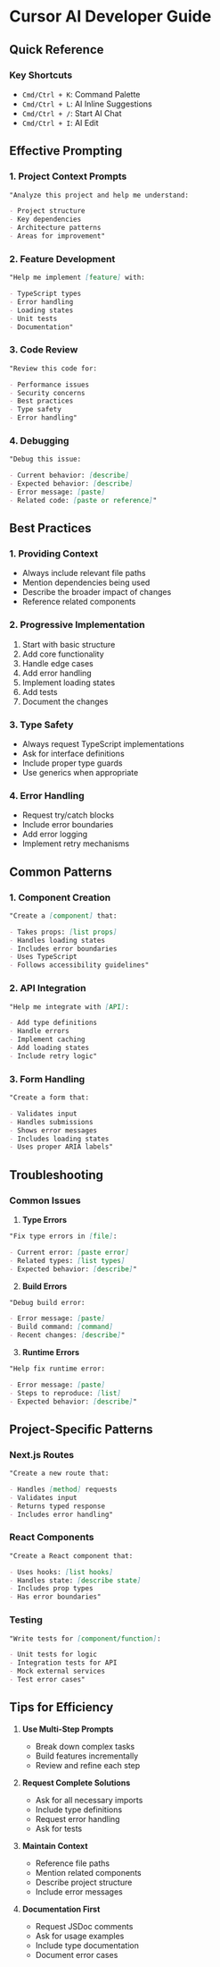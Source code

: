 # Cursor AI Developer Guide

## Quick Reference

### Key Shortcuts

- `Cmd/Ctrl + K`: Command Palette
- `Cmd/Ctrl + L`: AI Inline Suggestions
- `Cmd/Ctrl + /`: Start AI Chat
- `Cmd/Ctrl + I`: AI Edit

## Effective Prompting

### 1. Project Context Prompts

```markdown
"Analyze this project and help me understand:

- Project structure
- Key dependencies
- Architecture patterns
- Areas for improvement"
```

### 2. Feature Development

```markdown
"Help me implement [feature] with:

- TypeScript types
- Error handling
- Loading states
- Unit tests
- Documentation"
```

### 3. Code Review

```markdown
"Review this code for:

- Performance issues
- Security concerns
- Best practices
- Type safety
- Error handling"
```

### 4. Debugging

```markdown
"Debug this issue:

- Current behavior: [describe]
- Expected behavior: [describe]
- Error message: [paste]
- Related code: [paste or reference]"
```

## Best Practices

### 1. Providing Context

- Always include relevant file paths
- Mention dependencies being used
- Describe the broader impact of changes
- Reference related components

### 2. Progressive Implementation

1. Start with basic structure
2. Add core functionality
3. Handle edge cases
4. Add error handling
5. Implement loading states
6. Add tests
7. Document the changes

### 3. Type Safety

- Always request TypeScript implementations
- Ask for interface definitions
- Include proper type guards
- Use generics when appropriate

### 4. Error Handling

- Request try/catch blocks
- Include error boundaries
- Add error logging
- Implement retry mechanisms

## Common Patterns

### 1. Component Creation

```markdown
"Create a [component] that:

- Takes props: [list props]
- Handles loading states
- Includes error boundaries
- Uses TypeScript
- Follows accessibility guidelines"
```

### 2. API Integration

```markdown
"Help me integrate with [API]:

- Add type definitions
- Handle errors
- Implement caching
- Add loading states
- Include retry logic"
```

### 3. Form Handling

```markdown
"Create a form that:

- Validates input
- Handles submissions
- Shows error messages
- Includes loading states
- Uses proper ARIA labels"
```

## Troubleshooting

### Common Issues

1. **Type Errors**

```markdown
"Fix type errors in [file]:

- Current error: [paste error]
- Related types: [list types]
- Expected behavior: [describe]"
```

2. **Build Errors**

```markdown
"Debug build error:

- Error message: [paste]
- Build command: [command]
- Recent changes: [describe]"
```

3. **Runtime Errors**

```markdown
"Help fix runtime error:

- Error message: [paste]
- Steps to reproduce: [list]
- Expected behavior: [describe]"
```

## Project-Specific Patterns

### Next.js Routes

```markdown
"Create a new route that:

- Handles [method] requests
- Validates input
- Returns typed response
- Includes error handling"
```

### React Components

```markdown
"Create a React component that:

- Uses hooks: [list hooks]
- Handles state: [describe state]
- Includes prop types
- Has error boundaries"
```

### Testing

```markdown
"Write tests for [component/function]:

- Unit tests for logic
- Integration tests for API
- Mock external services
- Test error cases"
```

## Tips for Efficiency

1. **Use Multi-Step Prompts**

   - Break down complex tasks
   - Build features incrementally
   - Review and refine each step

2. **Request Complete Solutions**

   - Ask for all necessary imports
   - Include type definitions
   - Request error handling
   - Ask for tests

3. **Maintain Context**

   - Reference file paths
   - Mention related components
   - Describe project structure
   - Include error messages

4. **Documentation First**
   - Request JSDoc comments
   - Ask for usage examples
   - Include type documentation
   - Document error cases
